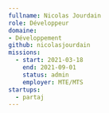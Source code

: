 ```yaml
---
fullname: Nicolas Jourdain
role: Développeur
domaine:
- Développement
github: nicolasjourdain
missions:
  - start: 2021-03-18
    end: 2021-09-01
    status: admin
    employer: MTE/MTS
startups:
  - partaj
---
```


